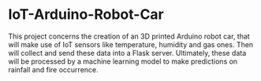 # IoT-Arduino-Robot-Car
This project concerns the creation of an 3D printed Arduino robot car, that will make use of IoT sensors like temperature, humidity and gas ones. Then will collect and send these data into a Flask server. Ultimately, these data will be processed by a machine learning model to make predictions on rainfall and fire occurrence.
